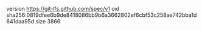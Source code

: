 version https://git-lfs.github.com/spec/v1
oid sha256:0819dfee6b9de8418086bb9b6a3662802ef6cbf53c258ae742bba1d641daa95d
size 3866

